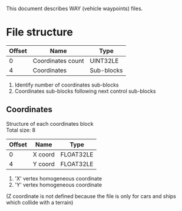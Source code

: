 This document describes WAY (vehicle waypoints) files.

File structure
==============

| Offset | Name | Type |
|---|---|---|
| 0 | Coordinates count | UINT32LE |
| 4 | Coordinates | Sub-blocks |

1. Identify number of coordinates sub-blocks
2. Coordinates sub-blocks following next control sub-blocks

Coordinates
-----------
Structure of each coordinates block  
Total size: 8

| Offset	| Name	| Type |
|---|---|---|
| 0	| X coord	| FLOAT32LE |
| 4	| Y coord	| FLOAT32LE |

1. 'X' vertex homogeneous coordinate
2. 'Y' vertex homogeneous coordinate

(Z coordinate is not defined because the file is only for cars and ships which collide with a terrain)
